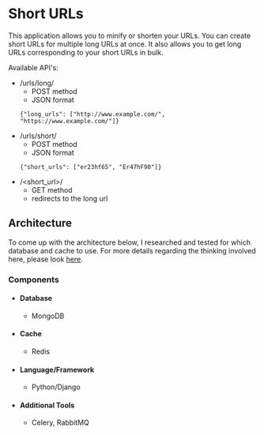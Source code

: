 # Short URLs

This application allows you to minify or shorten your URLs. You can create short URLs 
for multiple long URLs at once. It also allows you to get long URLs corresponding to your short URLs in bulk.

Available API's:
- /urls/long/
  - POST method
  - JSON format
  ```
  {"long_urls": ["http://www.example.com/", "https://www.example.com/"]}
  ```
- /urls/short/
  - POST method
  - JSON format
  ```
  {"short_urls": ["er23hf65", "Er47hF90"]}
  ```
- /<short_url>/
  - GET method
  - redirects to the long url

## Architecture
To come up with the architecture below, I researched and tested for which database and cache to use. 
For more details regarding the thinking involved here, please look [here]().

### Components

- #### Database
	- MongoDB
- #### Cache
	- Redis
- #### Language/Framework
	- Python/Django
- #### Additional Tools
	- Celery, RabbitMQ 
